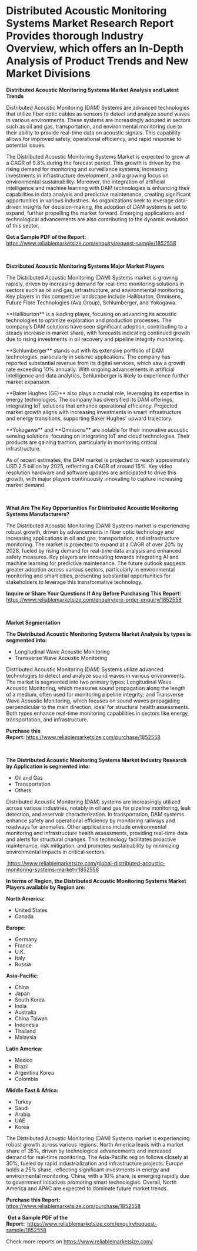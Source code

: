 <p><h1>Distributed Acoustic Monitoring Systems Market Research Report Provides thorough Industry Overview, which offers an In-Depth Analysis of Product Trends and New Market Divisions</h1></p><p><strong>Distributed Acoustic Monitoring Systems Market Analysis and Latest Trends</strong></p>
<p><p>Distributed Acoustic Monitoring (DAM) Systems are advanced technologies that utilize fiber optic cables as sensors to detect and analyze sound waves in various environments. These systems are increasingly adopted in sectors such as oil and gas, transportation, and environmental monitoring due to their ability to provide real-time data on acoustic signals. This capability allows for improved safety, operational efficiency, and rapid response to potential issues.</p><p>The Distributed Acoustic Monitoring Systems Market is expected to grow at a CAGR of 9.8% during the forecast period. This growth is driven by the rising demand for monitoring and surveillance systems, increasing investments in infrastructure development, and a growing focus on environmental sustainability. Moreover, the integration of artificial intelligence and machine learning with DAM technologies is enhancing their capabilities in data analysis and predictive maintenance, creating significant opportunities in various industries. As organizations seek to leverage data-driven insights for decision-making, the adoption of DAM systems is set to expand, further propelling the market forward. Emerging applications and technological advancements are also contributing to the dynamic evolution of this sector.</p></p>
<p><strong>Get a Sample PDF of the Report:&nbsp;</strong> <a href="https://www.reliablemarketsize.com/enquiry/request-sample/1852558?utm_campaign=2281&utm_medium=2&utm_source=Github&utm_content=ia&utm_term=12042025&utm_id=distributed-acoustic-monitoring-systems">https://www.reliablemarketsize.com/enquiry/request-sample/1852558</a></p>
<p>&nbsp;</p>
<p><strong>Distributed Acoustic Monitoring Systems Major Market Players</strong></p>
<p><p>The Distributed Acoustic Monitoring (DAM) Systems market is growing rapidly, driven by increasing demand for real-time monitoring solutions in sectors such as oil and gas, infrastructure, and environmental monitoring. Key players in this competitive landscape include Halliburton, Omnisens, Future Fibre Technologies (Ava Group), Schlumberger, and Yokogawa.</p><p>**Halliburton** is a leading player, focusing on advancing its acoustic technologies to optimize exploration and production processes. The company’s DAM solutions have seen significant adoption, contributing to a steady increase in market share, with forecasts indicating continued growth due to rising investments in oil recovery and pipeline integrity monitoring.</p><p>**Schlumberger** stands out with its extensive portfolio of DAM technologies, particularly in seismic applications. The company has reported substantial revenue from its digital services, which saw a growth rate exceeding 10% annually. With ongoing advancements in artificial intelligence and data analytics, Schlumberger is likely to experience further market expansion.</p><p>**Baker Hughes (GE)** also plays a crucial role, leveraging its expertise in energy technologies. The company has diversified its DAM offerings, integrating IoT solutions that enhance operational efficiency. Projected market growth aligns with increasing investments in smart infrastructure and energy transitions, supporting Baker Hughes' upward trajectory.</p><p>**Yokogawa** and **Omnisens** are notable for their innovative acoustic sensing solutions, focusing on integrating IoT and cloud technologies. Their products are gaining traction, particularly in monitoring critical infrastructure.</p><p>As of recent estimates, the DAM market is projected to reach approximately USD 2.5 billion by 2025, reflecting a CAGR of around 15%. Key video resolution hardware and software updates are anticipated to drive this growth, with major players continuously innovating to capture increasing market demand.</p></p>
<p>&nbsp;</p>
<p><strong>What Are The Key Opportunities For Distributed Acoustic Monitoring Systems Manufacturers?</strong></p>
<p><p>The Distributed Acoustic Monitoring (DAM) Systems market is experiencing robust growth, driven by advancements in fiber optic technology and increasing applications in oil and gas, transportation, and infrastructure monitoring. The market is projected to expand at a CAGR of over 20% by 2028, fueled by rising demand for real-time data analysis and enhanced safety measures. Key players are innovating towards integrating AI and machine learning for predictive maintenance. The future outlook suggests greater adoption across various sectors, particularly in environmental monitoring and smart cities, presenting substantial opportunities for stakeholders to leverage this transformative technology.</p></p>
<p><strong>Inquire or Share Your Questions If Any Before Purchasing This Report:</strong> <a href="https://www.reliablemarketsize.com/enquiry/pre-order-enquiry/1852558?utm_campaign=2281&utm_medium=2&utm_source=Github&utm_content=ia&utm_term=12042025&utm_id=distributed-acoustic-monitoring-systems">https://www.reliablemarketsize.com/enquiry/pre-order-enquiry/1852558</a></p>
<p>&nbsp;</p>
<p><strong>Market Segmentation</strong></p>
<p><strong>The Distributed Acoustic Monitoring Systems Market Analysis by types is segmented into:</strong></p>
<p><ul><li>Longitudinal Wave Acoustic Monitoring</li><li>Transverse Wave Acoustic Monitoring</li></ul></p>
<p><p>Distributed Acoustic Monitoring (DAM) Systems utilize advanced technologies to detect and analyze sound waves in various environments. The market is segmented into two primary types: Longitudinal Wave Acoustic Monitoring, which measures sound propagation along the length of a medium, often used for monitoring pipeline integrity; and Transverse Wave Acoustic Monitoring, which focuses on sound waves propagating perpendicular to the main direction, ideal for structural health assessments. Both types enhance real-time monitoring capabilities in sectors like energy, transportation, and infrastructure.</p></p>
<p><strong>Purchase this Report:&nbsp;</strong><a href="https://www.reliablemarketsize.com/purchase/1852558?utm_campaign=2281&utm_medium=2&utm_source=Github&utm_content=ia&utm_term=12042025&utm_id=distributed-acoustic-monitoring-systems">https://www.reliablemarketsize.com/purchase/1852558</a></p>
<p>&nbsp;</p>
<p><strong>The Distributed Acoustic Monitoring Systems Market Industry Research by Application is segmented into:</strong></p>
<p><ul><li>Oil and Gas</li><li>Transportation</li><li>Others</li></ul></p>
<p><p>Distributed Acoustic Monitoring (DAM) systems are increasingly utilized across various industries, notably in oil and gas for pipeline monitoring, leak detection, and reservoir characterization. In transportation, DAM systems enhance safety and operational efficiency by monitoring railways and roadways for anomalies. Other applications include environmental monitoring and infrastructure health assessments, providing real-time data and alerts for structural changes. This technology facilitates proactive maintenance, risk mitigation, and promotes sustainability by minimizing environmental impacts in critical sectors.</p></p>
<p><a href="https://www.reliablemarketsize.com/global-distributed-acoustic-monitoring-systems-market-r1852558?utm_campaign=2281&utm_medium=2&utm_source=Github&utm_content=ia&utm_term=12042025&utm_id=distributed-acoustic-monitoring-systems">&nbsp;https://www.reliablemarketsize.com/global-distributed-acoustic-monitoring-systems-market-r1852558</a></p>
<p><strong>In terms of Region, the Distributed Acoustic Monitoring Systems Market Players available by Region are:</strong></p>
<p>
    <p> <strong> North America: </strong>
        <ul>
            <li>United States</li>
            <li>Canada</li>
        </ul>
        </p> 
    <p> <strong> Europe: </strong>
        <ul>
            <li>Germany</li>
            <li>France</li>
            <li>U.K.</li>
            <li>Italy</li>
            <li>Russia</li>
        </ul>
        </p> 
    <p> <strong> Asia-Pacific: </strong>
        <ul>
            <li>China</li>
            <li>Japan</li>
            <li>South Korea</li>
            <li>India</li>
            <li>Australia</li>
            <li>China Taiwan</li>
            <li>Indonesia</li>
            <li>Thailand</li>
            <li>Malaysia</li>
        </ul>
        </p> 
    <p> <strong> Latin America: </strong>
        <ul>
            <li>Mexico</li>
            <li>Brazil</li>
            <li>Argentina Korea</li>
            <li>Colombia</li>
        </ul>
        </p> 
    <p> <strong> Middle East & Africa: </strong>
        <ul>
            <li>Turkey</li>
            <li>Saudi</li>
            <li>Arabia</li>
            <li>UAE</li>
            <li>Korea</li>
        </ul>
    </p>
    </p>
<p><p>The Distributed Acoustic Monitoring (DAM) Systems market is experiencing robust growth across various regions. North America leads with a market share of 35%, driven by technological advancements and increased demand for real-time monitoring. The Asia-Pacific region follows closely at 30%, fueled by rapid industrialization and infrastructure projects. Europe holds a 25% share, reflecting significant investments in energy and environmental monitoring. China, with a 10% share, is emerging rapidly due to government initiatives promoting smart technologies. Overall, North America and APAC are expected to dominate future market trends.</p></p>
<p><strong>Purchase this Report: </strong><a href="https://www.reliablemarketsize.com/purchase/1852558?utm_campaign=2281&utm_medium=2&utm_source=Github&utm_content=ia&utm_term=12042025&utm_id=distributed-acoustic-monitoring-systems">https://www.reliablemarketsize.com/purchase/1852558</a></p>
<p>&nbsp;<strong>Get a Sample PDF of the Report:&nbsp;&nbsp;</strong><a href="https://www.reliablemarketsize.com/enquiry/request-sample/1852558?utm_campaign=2281&utm_medium=2&utm_source=Github&utm_content=ia&utm_term=12042025&utm_id=distributed-acoustic-monitoring-systems">https://www.reliablemarketsize.com/enquiry/request-sample/1852558</a></p>
<p><strong></strong></p>
<p>Check more reports on <a href="https://www.reliablemarketsize.com/?utm_campaign=2281&utm_medium=2&utm_source=Github&utm_content=ia&utm_term=12042025&utm_id=distributed-acoustic-monitoring-systems">https://www.reliablemarketsize.com/</a></p>